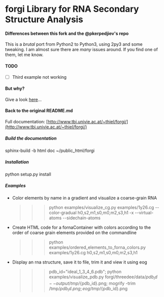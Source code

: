 # forgi Library for RNA Secondary Structure Analysis #

#### Differences between this fork and the @pkerpedjiev's repo ###

This is a *brutal* port from Python2 to Python3, using 2py3 and some tweaking.
I am almost sure there are *many* issues around. If you find one of them, let me know.

#### TODO ####
- [ ] Third example not working

#### But why? ####

Give a look [here](https://pythonclock.org/)...

#### Back to the original README.md ####

Full documentation: [http://www.tbi.univie.ac.at/~thiel/forgi/](http://www.tbi.univie.ac.at/~thiel/forgi/)

##### Build the documentation #####

sphinx-build -b html doc ~/public_html/forgi

##### Installation #####

python setup.py install

##### Examples #####

* Color elements by name in a gradient and visualize a coarse-grain RNA

  >>> python examples/visualize_cg.py examples/1y26.cg --color-gradual h0,s2,m1,s0,m0,m2,s3,h1 -x --virtual-atoms --sidechain-atoms

* Create HTML code for a fornaContainer with colors according to the order of coarse grain elements provided on the commandline

  >>> python examples/ordered_elements_to_forna_colors.py examples/1y26.cg h0,s2,m1,s0,m0,m2,s3,h1

* Display an rna structure, save it to file, trim it and view it using eog

  >>> pdb_id="ideal_1_3_4_6.pdb"; python examples/visualize_pdb.py forgi/threedee/data/${pdb_id} --output /tmp/${pdb_id}.png; mogrify -trim /tmp/${pdb_id}.png; eog /tmp/${pdb_id}.png

